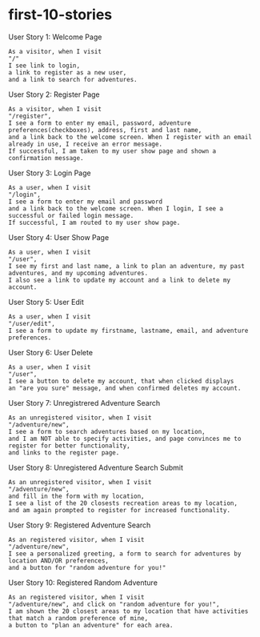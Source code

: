 # first-10-stories
User Story 1: Welcome Page
```
As a visitor, when I visit 
"/"
I see link to login,
a link to register as a new user,
and a link to search for adventures. 
```
User Story 2: Register Page 
```
As a visitor, when I visit 
"/register", 
I see a form to enter my email, password, adventure preferences(checkboxes), address, first and last name,
and a link back to the welcome screen. When I register with an email already in use, I receive an error message. 
If successful, I am taken to my user show page and shown a confirmation message. 
```
User Story 3: Login Page 
```
As a user, when I visit 
"/login", 
I see a form to enter my email and password
and a link back to the welcome screen. When I login, I see a successful or failed login message. 
If successful, I am routed to my user show page. 
``` 
User Story 4: User Show Page 
```
As a user, when I visit 
"/user", 
I see my first and last name, a link to plan an adventure, my past adventures, and my upcoming adventures. 
I also see a link to update my account and a link to delete my account. 
``` 
User Story 5: User Edit 
```
As a user, when I visit 
"/user/edit",
I see a form to update my firstname, lastname, email, and adventure preferences. 
``` 
User Story 6: User Delete
```
As a user, when I visit 
"/user",
I see a button to delete my account, that when clicked displays
an "are you sure" message, and when confirmed deletes my account. 
``` 
User Story 7: Unregistrered Adventure Search 
```
As an unregistered visitor, when I visit 
"/adventure/new",
I see a form to search adventures based on my location,
and I am NOT able to specify activities, and page convinces me to register for better functionality, 
and links to the register page.
``` 
User Story 8: Unregistered Adventure Search Submit
```
As an unregistered visitor, when I visit 
"/adventure/new",
and fill in the form with my location, 
I see a list of the 20 closests recreation areas to my location,
and am again prompted to register for increased functionality. 
``` 
User Story 9: Registered Adventure Search 
```
As an registered visitor, when I visit 
"/adventure/new", 
I see a personalized greeting, a form to search for adventures by location AND/OR preferences, 
and a button for "random adventure for you!" 
``` 

User Story 10: Registered Random Adventure
```
As an registered visitor, when I visit 
"/adventure/new", and click on "random adventure for you!",
I am shown the 20 closest areas to my location that have activities that match a random preference of mine, 
a button to "plan an adventure" for each area.  
``` 



